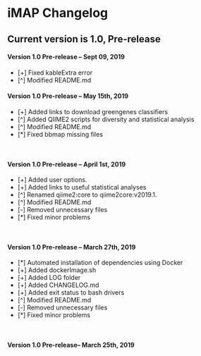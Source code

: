 # iMAP Changelog

## Current version is 1.0, Pre-release

<div class="code/Rmd">
<h4 class="version">Version 1.0 Pre-release – Sept 09, 2019</h4>
<ul class="changelog">
<li>[+] Fixed kableExtra error</li>
<li>[^] Modified README.md</li>
</ul>
  
  
<div class="code">
<h4 class="version">Version 1.0 Pre-release – May 15th, 2019</h4>
<ul class="changelog">
<li>[+] Added links to download greengenes classifiers</li>
<li>[^] Added QIIME2 scripts for diversity and statistical analysis</li>
<li>[^] Modified README.md</li>
<li>[*] Fixed bbmap missing files</li>
</ul>
  
<br>

<div class="code">
<h4 class="version">Version 1.0 Pre-release – April 1st, 2019</h4>
<ul class="changelog">
<li>[+] Added user options.</li>
<li>[+] Added links to useful statistical analyses</li>
<li>[^] Renamed qiime2:core to qiime2core:v2019.1.</li>
<li>[^] Modified README.md</li>
<li>[-] Removed unnecessary files</li>
<li>[*] Fixed minor problems</li>
</ul>
  
<br>


<h4 class="version">Version 1.0 Pre-release  – March 27th, 2019</h4>
<ul class="changelog">
<li>[*] Automated installation of dependencies using Docker</li>
<li>[+] Added dockerImage.sh</li>
<li>[+] Added LOG folder</li>
<li>[+] Added CHANGELOG.md</li>
<li>[+] Added exit status to bash drivers</li>
<li>[^] Modified README.md</li>
<li>[-] Removed unnecessary files</li>
<li>[*] Fixed minor problems</li>
</ul>
</div>
  
<br>

<h4 class="version">Version 1.0 Pre-release– March 25th, 2019</h4>
